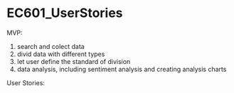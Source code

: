 # EC601_UserStories
MVP:
1. search and colect data
2. divid data with different types
3. let user define the standard of division
4. data analysis, including sentiment analysis and creating analysis charts

User Stories:
